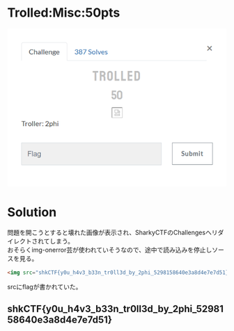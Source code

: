 # Trolled:Misc:50pts
![Trolled.png](Trolled.png)  

# Solution
問題を開こうとすると壊れた画像が表示され、SharkyCTFのChallengesへリダイレクトされてしまう。  
おそらくimg-onerror芸が使われていそうなので、途中で読み込みを停止しソースを見る。  
```html
<img src="shkCTF{y0u_h4v3_b33n_tr0ll3d_by_2phi_5298158640e3a8d4e7e7d51}" onerror="document.location='https://ctfd.sharkyctf.xyz/challenges'">
```
srcにflagが書かれていた。  

## shkCTF{y0u_h4v3_b33n_tr0ll3d_by_2phi_5298158640e3a8d4e7e7d51}